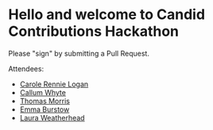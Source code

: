 # Hello and welcome to Candid Contributions Hackathon

Please "sign" by submitting a Pull Request.

Attendees:

- [Carole Rennie Logan](https://twitter.com/crgrieve)
- [Callum Whyte](https://twitter.com/callumbwhyte)
- [Thomas Morris](https://twitter.com/mozzydev)
- [Emma Burstow](https://twitter.com/emaburst)
- [Laura Weatherhead](https://twitter.com/lssweatherhead)
